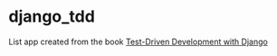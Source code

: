 django_tdd
==========

List app created from the book [Test-Driven Development with Django]( http://chimera.labs.oreilly.com/books/1234000000754/index.html)
